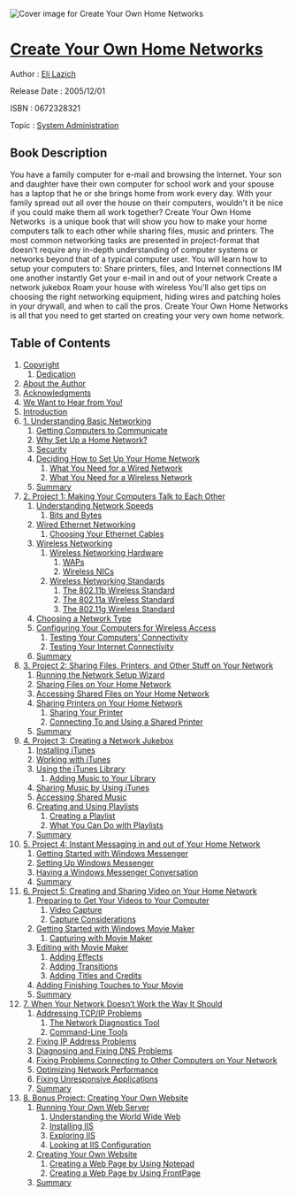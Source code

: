 ![Cover image for Create Your Own Home Networks](https://imgdetail.ebookreading.net/cover/cover/system_admin/EB0672328321.jpg)

[Create Your Own Home Networks](https://ebookreading.net/view/book/Create+Your+Own+Home+Networks-EB0672328321_1.html "Create Your Own Home Networks")
====================================================================================================================

Author : [Eli Lazich](https://ebookreading.net/search/author/Eli+Lazich)

Release Date : 2005/12/01

ISBN : 0672328321

Topic : [System Administration](https://ebookreading.net/search/category/system-administration)

Book Description
-----------------

You have a family computer for e-mail and browsing the Internet. Your son and daughter have their own computer for school work and your spouse has a laptop that he or she brings home from work every day. With your family spread out all over the house on their computers, wouldn't it be nice if you could make them all work together? Create Your Own Home Networks  is a unique book that will show you how to make your home computers talk to each other while sharing files, music and printers. The most common networking tasks are presented in project-format that doesn't require any in-depth understanding of computer systems or networks beyond that of a typical computer user. You will learn how to setup your computers to:
Share printers, files, and Internet connections
IM one another instantly
Get your e-mail in and out of your network
Create a network jukebox
Roam your house with wireless
You'll also get tips on choosing the right networking equipment, hiding wires and patching holes in your drywall, and when to call the pros. Create Your Own Home Networks is all that you need to get started on creating your very own home network.
              
Table of Contents
-----------------

1. [Copyright](https://ebookreading.net/view/book/Create+Your+Own+Home+Networks-EB0672328321_1.html)
    1. [Dedication](https://ebookreading.net/view/book/Create+Your+Own+Home+Networks-EB0672328321_1.html#ded01)
1. [About the Author](https://ebookreading.net/view/book/Create+Your+Own+Home+Networks-EB0672328321_2.html)
1. [Acknowledgments](https://ebookreading.net/view/book/Create+Your+Own+Home+Networks-EB0672328321_3.html)
1. [We Want to Hear from You!](https://ebookreading.net/view/book/Create+Your+Own+Home+Networks-EB0672328321_4.html)
1. [Introduction](https://ebookreading.net/view/book/Create+Your+Own+Home+Networks-EB0672328321_5.html)
1. [1. Understanding Basic Networking](https://ebookreading.net/view/book/Create+Your+Own+Home+Networks-EB0672328321_6.html)
    1. [Getting Computers to Communicate](https://ebookreading.net/view/book/Create+Your+Own+Home+Networks-EB0672328321_6.html#ch01lev1sec1)
    1. [Why Set Up a Home Network?](https://ebookreading.net/view/book/Create+Your+Own+Home+Networks-EB0672328321_6.html#ch01lev1sec2)
    1. [Security](https://ebookreading.net/view/book/Create+Your+Own+Home+Networks-EB0672328321_6.html#ch01lev1sec3)
    1. [Deciding How to Set Up Your Home Network](https://ebookreading.net/view/book/Create+Your+Own+Home+Networks-EB0672328321_6.html#ch01lev1sec4)
        1. [What You Need for a Wired Network](https://ebookreading.net/view/book/Create+Your+Own+Home+Networks-EB0672328321_6.html#ch01lev2sec1)
        1. [What You Need for a Wireless Network](https://ebookreading.net/view/book/Create+Your+Own+Home+Networks-EB0672328321_6.html#ch01lev2sec2)
    1. [Summary](https://ebookreading.net/view/book/Create+Your+Own+Home+Networks-EB0672328321_6.html#ch01lev1sec5)
1. [2. Project 1: Making Your Computers Talk to Each Other](https://ebookreading.net/view/book/Create+Your+Own+Home+Networks-EB0672328321_7.html)
    1. [Understanding Network Speeds](https://ebookreading.net/view/book/Create+Your+Own+Home+Networks-EB0672328321_7.html#ch02lev1sec1)
        1. [Bits and Bytes](https://ebookreading.net/view/book/Create+Your+Own+Home+Networks-EB0672328321_7.html#ch02lev2sec1)
    1. [Wired Ethernet Networking](https://ebookreading.net/view/book/Create+Your+Own+Home+Networks-EB0672328321_7.html#ch02lev1sec2)
        1. [Choosing Your Ethernet Cables](https://ebookreading.net/view/book/Create+Your+Own+Home+Networks-EB0672328321_7.html#ch02lev2sec2)
    1. [Wireless Networking](https://ebookreading.net/view/book/Create+Your+Own+Home+Networks-EB0672328321_7.html#ch02lev1sec3)
        1. [Wireless Networking Hardware](https://ebookreading.net/view/book/Create+Your+Own+Home+Networks-EB0672328321_7.html#ch02lev2sec3)
            1. [WAPs](https://ebookreading.net/view/book/Create+Your+Own+Home+Networks-EB0672328321_7.html#ch02lev3sec1)
            1. [Wireless NICs](https://ebookreading.net/view/book/Create+Your+Own+Home+Networks-EB0672328321_7.html#ch02lev3sec2)
        1. [Wireless Networking Standards](https://ebookreading.net/view/book/Create+Your+Own+Home+Networks-EB0672328321_7.html#ch02lev2sec4)
            1. [The 802.11b Wireless Standard](https://ebookreading.net/view/book/Create+Your+Own+Home+Networks-EB0672328321_7.html#ch02lev3sec3)
            1. [The 802.11a Wireless Standard](https://ebookreading.net/view/book/Create+Your+Own+Home+Networks-EB0672328321_7.html#ch02lev3sec4)
            1. [The 802.11g Wireless Standard](https://ebookreading.net/view/book/Create+Your+Own+Home+Networks-EB0672328321_7.html#ch02lev3sec5)
    1. [Choosing a Network Type](https://ebookreading.net/view/book/Create+Your+Own+Home+Networks-EB0672328321_7.html#ch02lev1sec4)
    1. [Configuring Your Computers for Wireless Access](https://ebookreading.net/view/book/Create+Your+Own+Home+Networks-EB0672328321_7.html#ch02lev1sec5)
        1. [Testing Your Computers’ Connectivity](https://ebookreading.net/view/book/Create+Your+Own+Home+Networks-EB0672328321_7.html#ch02lev2sec5)
        1. [Testing Your Internet Connectivity](https://ebookreading.net/view/book/Create+Your+Own+Home+Networks-EB0672328321_7.html#ch02lev2sec6)
    1. [Summary](https://ebookreading.net/view/book/Create+Your+Own+Home+Networks-EB0672328321_7.html#ch02lev1sec6)
1. [3. Project 2: Sharing Files, Printers, and Other Stuff on Your Network](https://ebookreading.net/view/book/Create+Your+Own+Home+Networks-EB0672328321_8.html)
    1. [Running the Network Setup Wizard](https://ebookreading.net/view/book/Create+Your+Own+Home+Networks-EB0672328321_8.html#ch03lev1sec1)
    1. [Sharing Files on Your Home Network](https://ebookreading.net/view/book/Create+Your+Own+Home+Networks-EB0672328321_8.html#ch03lev1sec2)
    1. [Accessing Shared Files on Your Home Network](https://ebookreading.net/view/book/Create+Your+Own+Home+Networks-EB0672328321_8.html#ch03lev1sec3)
    1. [Sharing Printers on Your Home Network](https://ebookreading.net/view/book/Create+Your+Own+Home+Networks-EB0672328321_8.html#ch03lev1sec4)
        1. [Sharing Your Printer](https://ebookreading.net/view/book/Create+Your+Own+Home+Networks-EB0672328321_8.html#ch03lev2sec1)
        1. [Connecting To and Using a Shared Printer](https://ebookreading.net/view/book/Create+Your+Own+Home+Networks-EB0672328321_8.html#ch03lev2sec2)
    1. [Summary](https://ebookreading.net/view/book/Create+Your+Own+Home+Networks-EB0672328321_8.html#ch03lev1sec5)
1. [4. Project 3: Creating a Network Jukebox](https://ebookreading.net/view/book/Create+Your+Own+Home+Networks-EB0672328321_9.html)
    1. [Installing iTunes](https://ebookreading.net/view/book/Create+Your+Own+Home+Networks-EB0672328321_9.html#ch04lev1sec1)
    1. [Working with iTunes](https://ebookreading.net/view/book/Create+Your+Own+Home+Networks-EB0672328321_9.html#ch04lev1sec2)
    1. [Using the iTunes Library](https://ebookreading.net/view/book/Create+Your+Own+Home+Networks-EB0672328321_9.html#ch04lev1sec3)
        1. [Adding Music to Your Library](https://ebookreading.net/view/book/Create+Your+Own+Home+Networks-EB0672328321_9.html#ch04lev2sec1)
    1. [Sharing Music by Using iTunes](https://ebookreading.net/view/book/Create+Your+Own+Home+Networks-EB0672328321_9.html#ch04lev1sec4)
    1. [Accessing Shared Music](https://ebookreading.net/view/book/Create+Your+Own+Home+Networks-EB0672328321_9.html#ch04lev1sec5)
    1. [Creating and Using Playlists](https://ebookreading.net/view/book/Create+Your+Own+Home+Networks-EB0672328321_9.html#ch04lev1sec6)
        1. [Creating a Playlist](https://ebookreading.net/view/book/Create+Your+Own+Home+Networks-EB0672328321_9.html#ch04lev2sec2)
        1. [What You Can Do with Playlists](https://ebookreading.net/view/book/Create+Your+Own+Home+Networks-EB0672328321_9.html#ch04lev2sec3)
    1. [Summary](https://ebookreading.net/view/book/Create+Your+Own+Home+Networks-EB0672328321_9.html#ch04lev1sec7)
1. [5. Project 4: Instant Messaging in and out of Your Home Network](https://ebookreading.net/view/book/Create+Your+Own+Home+Networks-EB0672328321_10.html)
    1. [Getting Started with Windows Messenger](https://ebookreading.net/view/book/Create+Your+Own+Home+Networks-EB0672328321_10.html#ch05lev1sec1)
    1. [Setting Up Windows Messenger](https://ebookreading.net/view/book/Create+Your+Own+Home+Networks-EB0672328321_10.html#ch05lev1sec2)
    1. [Having a Windows Messenger Conversation](https://ebookreading.net/view/book/Create+Your+Own+Home+Networks-EB0672328321_10.html#ch05lev1sec3)
    1. [Summary](https://ebookreading.net/view/book/Create+Your+Own+Home+Networks-EB0672328321_10.html#ch05lev1sec4)
1. [6. Project 5: Creating and Sharing Video on Your Home Network](https://ebookreading.net/view/book/Create+Your+Own+Home+Networks-EB0672328321_11.html)
    1. [Preparing to Get Your Videos to Your Computer](https://ebookreading.net/view/book/Create+Your+Own+Home+Networks-EB0672328321_11.html#ch06lev1sec1)
        1. [Video Capture](https://ebookreading.net/view/book/Create+Your+Own+Home+Networks-EB0672328321_11.html#ch06lev2sec1)
        1. [Capture Considerations](https://ebookreading.net/view/book/Create+Your+Own+Home+Networks-EB0672328321_11.html#ch06lev2sec2)
    1. [Getting Started with Windows Movie Maker](https://ebookreading.net/view/book/Create+Your+Own+Home+Networks-EB0672328321_11.html#ch06lev1sec2)
        1. [Capturing with Movie Maker](https://ebookreading.net/view/book/Create+Your+Own+Home+Networks-EB0672328321_11.html#ch06lev2sec3)
    1. [Editing with Movie Maker](https://ebookreading.net/view/book/Create+Your+Own+Home+Networks-EB0672328321_11.html#ch06lev1sec3)
        1. [Adding Effects](https://ebookreading.net/view/book/Create+Your+Own+Home+Networks-EB0672328321_11.html#ch06lev2sec4)
        1. [Adding Transitions](https://ebookreading.net/view/book/Create+Your+Own+Home+Networks-EB0672328321_11.html#ch06lev2sec5)
        1. [Adding Titles and Credits](https://ebookreading.net/view/book/Create+Your+Own+Home+Networks-EB0672328321_11.html#ch06lev2sec6)
    1. [Adding Finishing Touches to Your Movie](https://ebookreading.net/view/book/Create+Your+Own+Home+Networks-EB0672328321_11.html#ch06lev1sec4)
    1. [Summary](https://ebookreading.net/view/book/Create+Your+Own+Home+Networks-EB0672328321_11.html#ch06lev1sec5)
1. [7. When Your Network Doesn’t Work the Way It Should](https://ebookreading.net/view/book/Create+Your+Own+Home+Networks-EB0672328321_12.html)
    1. [Addressing TCP/IP Problems](https://ebookreading.net/view/book/Create+Your+Own+Home+Networks-EB0672328321_12.html#ch07lev1sec1)
        1. [The Network Diagnostics Tool](https://ebookreading.net/view/book/Create+Your+Own+Home+Networks-EB0672328321_12.html#ch07lev2sec1)
        1. [Command-Line Tools](https://ebookreading.net/view/book/Create+Your+Own+Home+Networks-EB0672328321_12.html#ch07lev2sec2)
    1. [Fixing IP Address Problems](https://ebookreading.net/view/book/Create+Your+Own+Home+Networks-EB0672328321_12.html#ch07lev1sec2)
    1. [Diagnosing and Fixing DNS Problems](https://ebookreading.net/view/book/Create+Your+Own+Home+Networks-EB0672328321_12.html#ch07lev1sec3)
    1. [Fixing Problems Connecting to Other Computers on Your Network](https://ebookreading.net/view/book/Create+Your+Own+Home+Networks-EB0672328321_12.html#ch07lev1sec4)
    1. [Optimizing Network Performance](https://ebookreading.net/view/book/Create+Your+Own+Home+Networks-EB0672328321_12.html#ch07lev1sec5)
    1. [Fixing Unresponsive Applications](https://ebookreading.net/view/book/Create+Your+Own+Home+Networks-EB0672328321_12.html#ch07lev1sec6)
    1. [Summary](https://ebookreading.net/view/book/Create+Your+Own+Home+Networks-EB0672328321_12.html#ch07lev1sec7)
1. [8. Bonus Project: Creating Your Own Website](https://ebookreading.net/view/book/Create+Your+Own+Home+Networks-EB0672328321_13.html)
    1. [Running Your Own Web Server](https://ebookreading.net/view/book/Create+Your+Own+Home+Networks-EB0672328321_13.html#ch08lev1sec1)
        1. [Understanding the World Wide Web](https://ebookreading.net/view/book/Create+Your+Own+Home+Networks-EB0672328321_13.html#ch08lev2sec1)
        1. [Installing IIS](https://ebookreading.net/view/book/Create+Your+Own+Home+Networks-EB0672328321_13.html#ch08lev2sec2)
        1. [Exploring IIS](https://ebookreading.net/view/book/Create+Your+Own+Home+Networks-EB0672328321_13.html#ch08lev2sec3)
        1. [Looking at IIS Configuration](https://ebookreading.net/view/book/Create+Your+Own+Home+Networks-EB0672328321_13.html#ch08lev2sec4)
    1. [Creating Your Own Website](https://ebookreading.net/view/book/Create+Your+Own+Home+Networks-EB0672328321_13.html#ch08lev1sec2)
        1. [Creating a Web Page by Using Notepad](https://ebookreading.net/view/book/Create+Your+Own+Home+Networks-EB0672328321_13.html#ch08lev2sec5)
        1. [Creating a Web Page by Using FrontPage](https://ebookreading.net/view/book/Create+Your+Own+Home+Networks-EB0672328321_13.html#ch08lev2sec6)
    1. [Summary](https://ebookreading.net/view/book/Create+Your+Own+Home+Networks-EB0672328321_13.html#ch08lev1sec3)
